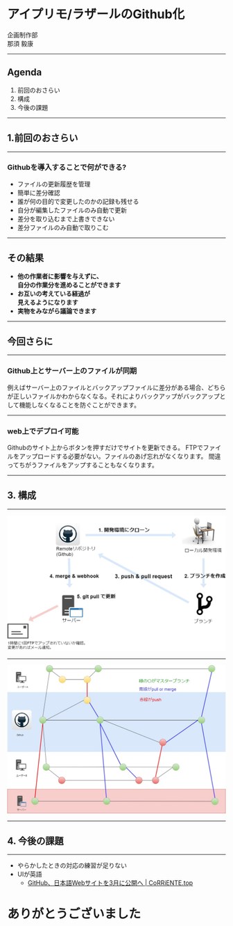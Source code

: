 アイプリモ/ラザールのGithub化
===

企画制作部<br>
那須 毅康

---

## Agenda

1. 前回のおさらい
2. 構成
3. 今後の課題

---

## 1.前回のおさらい

---

### Githubを導入することで何ができる?

- ファイルの更新履歴を管理
- 簡単に差分確認
- 誰が何の目的で変更したのかの記録も残せる
- 自分が編集したファイルのみ自動で更新
- 差分を取り込むまで上書きできない
- 差分ファイルのみ自動で取りこむ

---

## その結果

- **他の作業者に影響を与えずに、<br>自分の作業分を進めることができます**
- **お互いの考えている経過が<br>見えるようになります**
- **実物をみながら議論できます**

---

<h2 class="fc_white">今回さらに<i class="em em-thinking_face"></i></h2>

---

### Github上とサーバー上のファイルが同期

例えばサーバー上のファイルとバックアップファイルに差分がある場合、どちらが正しいファイルかわからなくなる。それによりバックアップがバックアップとして機能しなくなることを防ぐことができます。

---

### web上でデプロイ可能

Githubのサイト上からボタンを押すだけでサイトを更新できる。
FTPでファイルをアップロードする必要がない。ファイルのあげ忘れがなくなります。
間違ってちがうファイルをアップすることもなくなります。

---

## 3. 構成

---

![0](assets/images/flow_summary.jpg)

---

![1](assets/images/Github_Flow.jpg)

---

## 4. 今後の課題

---

- やらかしたときの対応の練習が足りない
- UIが英語
  - [GitHub、日本語Webサイトを3月に公開へ \| CoRRiENTE\.top](https://corriente.top/github-japan-website-release/)

# ありがとうございました
